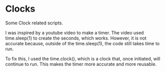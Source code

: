 Clocks
======

Some Clock related scripts.

I was inspired by a youtube video to make a timer. The video used 
time.sleep(1) to create the seconds, which works. However, it is not accurate
because, outside of the time.sleep(1), the code still takes time to run.

To fix this, I used the time.clock(), which is a clock that, once initiated,
will continue to run. This makes the timer more accurate and more reusable.

